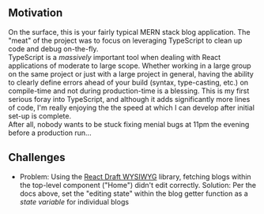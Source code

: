 ## Motivation
On the surface, this is your fairly typical MERN stack blog application. The "meat" of the project was to focus on leveraging TypeScript to clean up code and debug on-the-fly.\
TypeScript is a *massively* important tool when dealing with React applications of moderate to large scope. Whether working in a large group on the same project or just with a large project in general, having the ability to clearly define errors ahead of your build (syntax, type-casting, etc.) on compile-time and not during production-time is a blessing. This is my first serious foray into TypeScript, and although it adds significantly more lines of code, I'm really enjoying the the speed at which I can develop after initial set-up is complete.\
After all, nobody wants to be stuck fixing menial bugs at 11pm the evening before a production run...



## Challenges
 - Problem: Using the [React Draft WYSIWYG](https://jpuri.github.io/react-draft-wysiwyg/#/docs?_k=jjqinp) library, fetching blogs within the top-level component ("Home") didn't edit correctly.
  Solution: Per the docs above, set the "editing state" within the blog getter function as a *state variable* for individual blogs